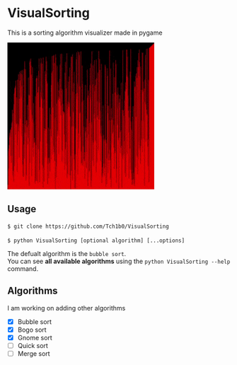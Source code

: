 # VisualSorting
This is a sorting algorithm visualizer made in pygame

![Demonstration](./media/SortingDemo.gif)

## Usage
```
$ git clone https://github.com/Tch1b0/VisualSorting

$ python VisualSorting [optional algorithm] [...options]
```
The defualt algorithm is the `bubble sort`. 
<br>You can see **all available algorithms** using the `python VisualSorting --help` command.

## Algorithms
I am working on adding other algorithms
- [x] Bubble sort
- [x] Bogo sort
- [x] Gnome sort
- [ ] Quick sort
- [ ] Merge sort
